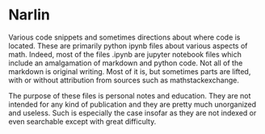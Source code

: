 # Narlin
Various code snippets and sometimes directions about where code is located.
These are primarily python ipynb files about various aspects of math.  Indeed, most of the files .ipynb are jupyter notebook files which include an amalgamation of markdown and python code.  Not all of the markdown is original writing.  Most of it is, but sometimes parts are lifted, with or without attribution from sources such as mathstackexchange. 

The purpose of these files is personal notes and education.  They are not intended for any kind of publication and they are pretty much unorganized and useless.  Such is especially the case insofar as they are not indexed or even searchable except with great difficulty.
